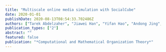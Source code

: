 ```yaml
---
title: "Multiscale online media simulation with SocialCube"
date: 2020-01-01
publishDate: 2020-08-13T08:54:33.702486Z
authors: ["Tarek Abdelzaher", "Jiawei Han", "Yifan Hao", "Andong Jing", "Dongxin Liu", "Shengzhong Liu", "Hoang Hai Nguyen", "David M Nicol", "Huajie Shao", "Tianshi Wang", " others"]
publication_types: ["2"]
abstract: ""
featured: false
publication: "*Computational and Mathematical Organization Theory*"
---
```


